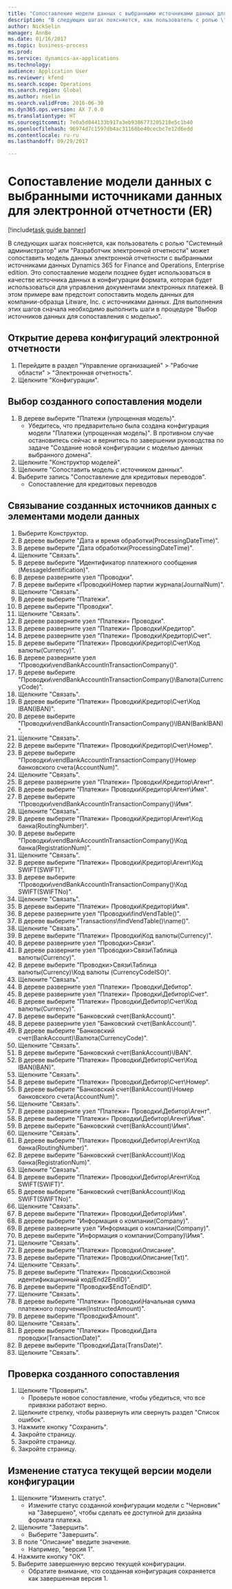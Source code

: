 ```yaml
--- 
title: "Сопоставление модели данных с выбранными источниками данных для электронной отчетности (ER)"
description: "В следующих шагах поясняется, как пользователь с ролью \"Системный администратор\" или \"Разработчик электронной отчетности\" может сопоставить модель данных электронной отчетности с выбранными источниками данных Dynamics 365 for Finance and Operations, Enterprise edition."
author: NickSelin
manager: AnnBe
ms.date: 01/16/2017
ms.topic: business-process
ms.prod: 
ms.service: dynamics-ax-applications
ms.technology: 
audience: Application User
ms.reviewer: kfend
ms.search.scope: Operations
ms.search.region: Global
ms.author: nselin
ms.search.validFrom: 2016-06-30
ms.dyn365.ops.version: AX 7.0.0
ms.translationtype: HT
ms.sourcegitcommit: 7e0a5d044133b917a3eb9386773205218e5c1b40
ms.openlocfilehash: 96974d7c1597db4ac31168be40cecbc7e12d6edd
ms.contentlocale: ru-ru
ms.lasthandoff: 09/29/2017

---
```

# <a name="map-a-data-model-to-selected-data-sources-for-electronic-reporting-er"></a>Сопоставление модели данных с выбранными источниками данных для электронной отчетности (ER)

[!include[task guide banner](../../includes/task-guide-banner.md)]

В следующих шагах поясняется, как пользователь с ролью "Системный администратор" или "Разработчик электронной отчетности" может сопоставить модель данных электронной отчетности с выбранными источниками данных Dynamics 365 for Finance and Operations, Enterprise edition. Это сопоставление модели позднее будет использоваться в качестве источника данных в конфигурации формата, которая будет использоваться для управления документами электронных платежей. В этом примере вам предстоит сопоставить модель данных для компании-образца Litware, Inc. с источниками данных. Для выполнения этих шагов сначала необходимо выполнить шаги в процедуре "Выбор источников данных для сопоставления с моделью".


## <a name="open-er-configurations-tree"></a>Открытие дерева конфигураций электронной отчетности
1. Перейдите в раздел "Управление организацией" > "Рабочие области" > "Электронная отчетность".
2. Щелкните "Конфигурации".

## <a name="select-created-model-mapping"></a>Выбор созданного сопоставления модели
1. В дереве выберите "Платежи (упрощенная модель)".
    * Убедитесь, что предварительно была создана конфигурация модели "Платежи (упрощенная модель)". В противном случае остановитесь сейчас и вернитесь по завершении руководства по задаче "Создание новой конфигурации с моделью данных выбранного домена".  
2. Щелкните "Конструктор моделей".
3. Щелкните "Сопоставить модель с источником данных".
4. Выберите запись "Сопоставление для кредитовых переводов".
    * Сопоставление для кредитовых переводов  

## <a name="bind-created-data-sources-to-data-model-elements"></a>Связывание созданных источников данных с элементами модели данных
1. Выберите Конструктор.
2. В дереве выберите "Дата и время обработки(ProcessingDateTime)".
3. В дереве выберите "Дата обработки(ProcessingDateTime)".
4. Щелкните "Связать".
5. В дереве выберите "Идентификатор платежного сообщения (MessageIdentification)".
6. В дереве разверните узел "Проводки".
7. В дереве выберите «Проводки\Номер партии журнала(JournalNum)".
8. Щелкните "Связать".
9. В дереве выберите "Платежи".
10. В дереве выберите "Проводки".
11. Щелкните "Связать".
12. В дереве разверните узел "Платежи= Проводки".
13. В дереве разверните узел "Платежи= Проводки\Кредитор".
14. В дереве разверните узел "Платежи= Проводки\Кредитор\Счет".
15. В дереве выберите "Платежи= Проводки\Кредитор\Счет\Код валюты(Currency)".
16. В дереве разверните узел "Проводки\vendBankAccountInTransactionCompany()".
17. В дереве выберите "Проводки\vendBankAccountInTransactionCompany()\Валюта(CurrencyCode)".
18. Щелкните "Связать".
19. В дереве выберите "Платежи= Проводки\Кредитор\Счет\Код IBAN(IBAN)".
20. В дереве выберите "Проводки\vendBankAccountInTransactionCompany()\IBAN(BankIBAN)".
21. Щелкните "Связать".
22. В дереве выберите "Платежи= Проводки\Кредитор\Счет\Номер".
23. В дереве выберите "Проводки\vendBankAccountInTransactionCompany()\Номер банковского счета(AccountNum)".
24. Щелкните "Связать".
25. В дереве разверните узел "Платежи= Проводки\Кредитор\Агент".
26. В дереве выберите "Платежи= Проводки\Кредитор\Агент\Имя".
27. В дереве выберите "Проводки\vendBankAccountInTransactionCompany()\Имя".
28. Щелкните "Связать".
29. В дереве выберите "Платежи= Проводки\Кредитор\Агент\Код банка(RoutingNumber)".
30. В дереве выберите "Проводки\vendBankAccountInTransactionCompany()\Код банка(RegistrationNum)".
31. Щелкните "Связать".
32. В дереве выберите "Платежи= Проводки\Кредитор\Агент\Код SWIFT(SWIFT)".
33. В дереве выберите "Проводки\vendBankAccountInTransactionCompany()\Код SWIFT(SWIFTNo)".
34. Щелкните "Связать".
35. В дереве выберите "Платежи= Проводки\Кредитор\Имя".
36. В дереве разверните узел "Проводки\findVendTable()".
37. В дереве выберите "Transactions\findVendTable()\name()".
38. Щелкните "Связать".
39. В дереве выберите "Платежи= Проводки\Код валюты(Currency)".
40. В дереве разверните узел "Проводки\>Связи".
41. В дереве разверните узел "Проводки\>Связи\Таблица валюты(Currency)".
42. В дереве выберите "Проводки\>Связи\Таблица валюты(Currency)\Код валюты (CurrencyCodeISO)".
43. Щелкните "Связать".
44. В дереве разверните узел "Платежи= Проводки\Дебитор".
45. В дереве разверните узел "Платежи= Проводки\Дебитор\Счет".
46. В дереве выберите "Платежи= Проводки\Дебитор\Счет\Код валюты(Currency)".
47. В дереве выберите "Банковский счет(BankAccount)".
48. В дереве разверните узел "Банковский счет(BankAccount)".
49. В дереве выберите "Банковский счет(BankAccount)\Валюта(CurrencyCode)".
50. Щелкните "Связать".
51. В дереве выберите "Банковский счет(BankAccount)\IBAN".
52. В дереве выберите "Платежи= Проводки\Дебитор\Счет\Код IBAN(IBAN)".
53. Щелкните "Связать".
54. В дереве выберите "Платежи= Проводки\Дебитор\Счет\Номер".
55. В дереве выберите "Банковский счет(BankAccount)\Номер банковского счета(AccountNum)".
56. Щелкните "Связать".
57. В дереве разверните узел "Платежи= Проводки\Дебитор\Агент".
58. В дереве выберите "Платежи= Проводки\Дебитор\Агент\Имя".
59. В дереве выберите "Банковский счет(BankAccount)\Имя".
60. Щелкните "Связать".
61. В дереве выберите "Платежи= Проводки\Дебитор\Агент\Код банка(RoutingNumber)".
62. В дереве выберите "Банковский счет(BankAccount)\Код банка(RegistrationNum)".
63. Щелкните "Связать".
64. В дереве выберите "Платежи= Проводки\Дебитор\Агент\Код SWIFT(SWIFT)".
65. В дереве выберите "Банковский счет(BankAccount)\Код SWIFT(SWIFTNo)".
66. Щелкните "Связать".
67. В дереве выберите "Платежи= Проводки\Дебитор\Имя".
68. В дереве выберите "Информация о компании(Company)".
69. В дереве разверните узел "Информация о компании(Company)".
70. В дереве выберите "Информация о компании(Company)\Имя".
71. Щелкните "Связать".
72. В дереве выберите "Платежи= Проводки\Описание".
73. В дереве выберите "Платежи= Проводки\Описание(Txt)".
74. Щелкните "Связать".
75. В дереве выберите "Платежи= Проводки\Сквозной идентификационный код(End2EndID)".
76. В дереве выберите "Проводки\$EndToEndID".
77. Щелкните "Связать".
78. В дереве выберите "Платежи= Проводки\Начальная сумма платежного поручения(InstructedAmount)".
79. В дереве выберите "Проводки\$Amount".
80. Щелкните "Связать".
81. В дереве выберите "Платежи= Проводки\Дата проводки(TransactionDate)".
82. В дереве выберите "Проводки\Дата(TransDate)".
83. Щелкните "Связать".

## <a name="validate-created-mapping"></a>Проверка созданного сопоставления
1. Щелкните "Проверить".
    * Проверьте новое сопоставление, чтобы убедиться, что все привязки работают верно.  
2. Щелкните стрелку, чтобы развернуть или свернуть раздел "Список ошибок".
3. Нажмите кнопку "Сохранить".
4. Закройте страницу.
5. Закройте страницу.
6. Закройте страницу.

## <a name="change-the-status-of-the-current-version-of-model-configuration"></a>Изменение статуса текущей версии модели конфигурации
1. Щелкните "Изменить статус".
    * Измените статус созданной конфигурации модели с "Черновик" на "Завершено", чтобы сделать ее доступной для дизайна формата платежа.  
2. Щелкните "Завершить".
    * Выберите "Завершить".  
3. В поле "Описание" введите значение.
    * Например, "версия 1".  
4. Нажмите кнопку "OК".
5. Выберите завершенную версию текущей конфигурации.
    * Обратите внимание, что созданная конфигурация сохраняется как завершенная версия 1.  


